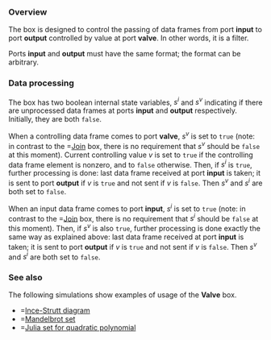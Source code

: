 ### Overview

The box is designed to control the passing of data frames from port **input** to port **output** controlled by value at port **valve**.
In other words, it is a filter.

Ports **input** and **output** must have the same format; the format can be arbitrary.

### Data processing

The box has two boolean internal state variables, $s^i$  and $s^v$ indicating if there are unprocessed data frames at ports **input** and **output** respectively.
Initially, they are both ```false```.

When a controlling data frame comes to port **valve**, $s^v$ is set to ```true```
(note: in contrast to the =[Join](/doc#box/Join) box, there is no requirement that $s^v$ should be ```false``` at this moment).
Current controlling value $v$ is set to ```true``` if the controlling data frame element is nonzero, and to ```false``` otherwise.
Then, if $s^i$ is ```true```, further processing is done: last data frame received at port **input** is taken; it is sent
to port **output** if $v$ is ```true``` and not sent if $v$ is ```false```. Then $s^v$ and $s^i$ are both set to ```false```.

When an input data frame comes to port **input**, $s^i$ is set to ```true```
(note: in contrast to the =[Join](/doc#box/Join) box, there is no requirement that $s^i$ should be ```false``` at this moment).
Then, if $s^v$ is also ```true```, further processing is done exactly the same way as explained above: last data frame received at port **input** is taken; it is sent
to port **output** if $v$ is ```true``` and not sent if $v$ is ```false```. Then $s^v$ and $s^i$ are both set to ```false```.

### See also
The following simulations show examples of usage of the **Valve** box.
* =[Ince-Strutt diagram](/editor?sim=mathieu-stability)
* =[Mandelbrot set](/editor?sim=mandelbrot)
* =[Julia set for quadratic polynomial](/editor?sim=julia)
